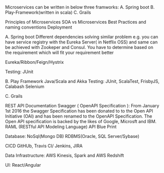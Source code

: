 
Microservices can be written in below three framworks:
 A. Spring boot
 B. Play-Framework(written in scala)
 C. Grails
 
 Principles of Microservices
 SOA vs Microservices
 Best Practices and naming conventions
 Deployment
 
 A. Spring boot
 Different dependencies solving similar problem
 e.g. you can have service registry with the Eureka Server( in Netflix OSS) and same can be achieved with Zookeper and Consul.
 You have to determine based on the requirement which will fit your requirement better
 
 Eureka/Ribbon/Feign/Hystrix
 
 Testing: JUnit
 
 B. Play Framework
 Java/Scala and Akka
 Testing: JUnit, ScalaTest, FrisbyJS, Calabash Selenium
 
 C. Grails
 
 
 REST API Documentation
   Swagger ( OpenAPI Specification ): From January 1st 2016 the Swagger Specification has been donated to to the Open API Initiative (OAI) and has been renamed to the OpenAPI Specification. The Open API specification is backed by the likes of Google, Microsft and IBM.
   RAML  (RESTful API Modeling Language)
   API Blue Print 
 
 
 Database:
 NoSql(Mongo DB)
 RDBMS(Oracle, SQL Server/Sybase)
 
 CICD
 GitHUb, Travis CI/ Jenkins, JIRA 
 
 Data Infrastructure:
 AWS Kinesis, Spark and AWS Redshift
 
 UI:
 React/Angular


